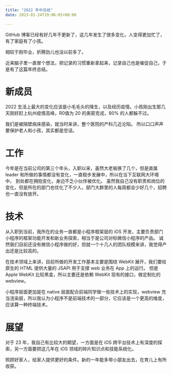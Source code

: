 ```yaml
---
title: "2022 年中总结"
date: 2023-01-24T19:06:01+08:00

---
```


GitHub 博客已经有好几年不更新了，这几年发生了很多变化，人变得更加忙了，有了家庭有了小孩。

相较于刚毕业，折腾劲儿也没以前多了。

近来脑子里一直冒个想法，把记录的习惯重新拿起来，记录自己也是催促自己，于是有了这篇年终总结。

<!-- more -->

# 新成员

2022 生活上最大的变化应该是小毛毛头的降生，以及经历疫情。小孩刚出生那几天刚好赶上杭州疫情高峰，R0值为 20 的奥密克戎，80% 的人都躲不过。

我们是被隔壁病床感染，就当时来讲，整个医院的产科几近沦陷。
所以口口声声要保护老人和小孩，其实都是空话。

# 工作

今年是在当前公司的第三个年头，入职以来，虽然大老板换了几个，但是直属 leader 和所做的事情都没有变化，一直稳步发展中，所以在当下互联网大环境中，
到处都在拥抱变化，身边不乏小伙伴被优化。
虽然我自己没有职责和岗位的变化，但是所在的部门也优化了不少人，部门大群里的人每周都会少好几个，招聘也一直没有放开。

# 技术

从入职到当前，我所在的业务一直都是小程序框架层的 iOS 开发，主要负责部门小程序的框架功能开发和新业务探索，相当于是公司对标微信小程序的产品。
诚然我们目前还没有微信小程序做的好，但就一个十几人的团队规模来讲，我觉得产出还是比较高的。

在技术领域上来讲，目前所做的开发工作基本主要是围绕 WebKit 展开，我们要给原生的 HTML 提供大量的 JSAPI 用于支撑 web 业务在 App 上的运行。
但是 Apple WebKit 比较黑盒，所以主要还是依赖 WebKit 现有的接口，做定制化的 webview。

小程序层面更加是在 native 层面配合前端同学做一些技术上的实现，webview 充当渲染层，所以我认为小程序不是前端技术的一部分，它应该是一个更高的维度，应该算一种终端技术。

# 展望

对于 23 年，我自己有比较大的期望，一方面是在 iOS 跨平台技术上有深度的探索，另一方面要把这几年在 iOS 领域的碎片知识点和技能系统化。

照顾好家人，给家人提供更好的条件。新的一年能多带小朋友出去，在育儿上有所收获。



